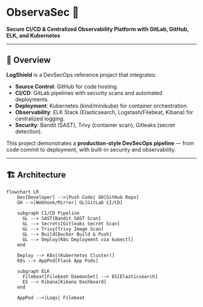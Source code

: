 # ObservaSec 🚀  
**Secure CI/CD & Centralized Observability Platform with GitLab, GitHub, ELK, and Kubernetes**

---

## 📌 Overview
**LogShield** is a DevSecOps reference project that integrates:

- **Source Control**: GitHub for code hosting.  
- **CI/CD**: GitLab pipelines with security scans and automated deployments.  
- **Deployment**: Kubernetes (kind/minikube) for container orchestration.  
- **Observability**: ELK Stack (Elasticsearch, Logstash/Filebeat, Kibana) for centralized logging.  
- **Security**: Bandit (SAST), Trivy (container scan), Gitleaks (secret detection).  

This project demonstrates a **production-style DevSecOps pipeline** — from code commit to deployment, with built-in security and observability.

---

## 🏗️ Architecture

```mermaid
flowchart LR
    Dev[Developer] -->|Push Code| GH[GitHub Repo]
    GH -->|Webhook/Mirror| GL[GitLab CI/CD]
    
    subgraph CI/CD Pipeline
      GL --> SAST[Bandit SAST Scan]
      GL --> Secrets[Gitleaks Secret Scan]
      GL --> Trivy[Trivy Image Scan]
      GL --> Build[Docker Build & Push]
      GL --> Deploy[K8s Deployment via kubectl]
    end
    
    Deploy --> K8s[(Kubernetes Cluster)]
    K8s --> AppPod[Flask App Pods]
    
    subgraph ELK
      Filebeat[Filebeat DaemonSet] --> ES[Elasticsearch]
      ES --> Kibana[Kibana Dashboard]
    end
    
    AppPod -->|Logs| Filebeat
